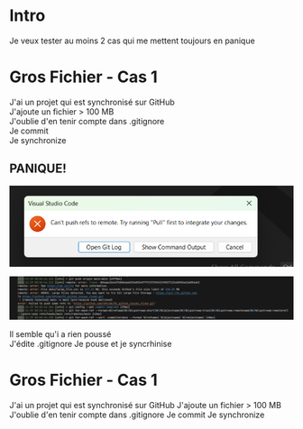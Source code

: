 # Intro
Je veux tester au moins 2 cas qui me mettent toujours en panique

# Gros Fichier - Cas 1
J'ai un projet qui est synchronisé sur GitHub  
J'ajoute un fichier > 100 MB  
J'oublie d'en tenir compte dans .gitignore  
Je commit  
Je synchronize  

## PANIQUE!

<p align="center">
<img src="./assets/img01.png" alt="drawing" width="600"/>
<p>


<p align="center">
<img src="./assets/img02.png" alt="drawing" width="600"/>
<p>

Il semble qu'i a rien poussé  
J'édite .gitignore
Je pouse et je syncrhinise




# Gros Fichier - Cas 1
J'ai un projet qui est synchronisé sur GitHub
J'ajoute un fichier > 100 MB
J'oublie d'en tenir compte dans .gitignore
Je commit
Je synchronize
